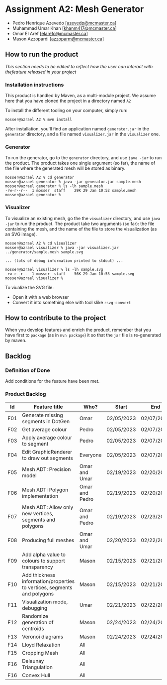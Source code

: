 # Assignment A2: Mesh Generator

  - Pedro Henrique Azevedo [azevedp@mcmaster.ca]
  - Muhammad Umar Khan [khanm417@mcmaster.ca]
  - Omar El Aref [elarefo@mcmaster.ca]
  - Mason Azzopardi [azzoparm@mcmaster.ca]

## How to run the product

_This section needs to be edited to reflect how the user can interact with thefeature released in your project_

### Installation instructions

This product is handled by Maven, as a multi-module project. We assume here that you have cloned the project in a directory named `A2`

To install the different tooling on your computer, simply run:

```
mosser@azrael A2 % mvn install
```

After installation, you'll find an application named `generator.jar` in the `generator` directory, and a file named `visualizer.jar` in the `visualizer` one. 

### Generator

To run the generator, go to the `generator` directory, and use `java -jar` to run the product. The product takes one single argument (so far), the name of the file where the generated mesh will be stored as binary.

```
mosser@azrael A2 % cd generator 
mosser@azrael generator % java -jar generator.jar sample.mesh
mosser@azrael generator % ls -lh sample.mesh
-rw-r--r--  1 mosser  staff    29K 29 Jan 10:52 sample.mesh
mosser@azrael generator % 
```

### Visualizer

To visualize an existing mesh, go the the `visualizer` directory, and use `java -jar` to run the product. The product take two arguments (so far): the file containing the mesh, and the name of the file to store the visualization (as an SVG image).

```
mosser@azrael A2 % cd visualizer 
mosser@azrael visualizer % java -jar visualizer.jar ../generator/sample.mesh sample.svg

... (lots of debug information printed to stdout) ...

mosser@azrael visualizer % ls -lh sample.svg
-rw-r--r--  1 mosser  staff    56K 29 Jan 10:53 sample.svg
mosser@azrael visualizer %
```
To viualize the SVG file:

  - Open it with a web browser
  - Convert it into something else with tool slike `rsvg-convert`

## How to contribute to the project

When you develop features and enrich the product, remember that you have first to `package` (as in `mvn package`) it so that the `jar` file is re-generated by maven.

## Backlog

### Definition of Done

Add conditions for the feature have been met.

### Product Backlog

| Id | Feature title | Who? | Start | End | Status |
|:--:|---------------|------|-------|-----|--------|
| F01 | Generate missing segments in DotGen |   Omar   | 02/05/2023 |  02/07/2023   |   D    |
| F02 | Get average colour | Pedro  | 02/05/2023 | 02/07/2023  | D |
| F03 | Apply average colour to segment | Pedro  | 02/05/2023 | 02/07/2023  | D  | 
| F04 | Edit GraphicRenderer to draw out segments | Everyone  | 02/05/2023 | 02/07/2023  | D  |
| F05 | Mesh ADT: Precision model | Omar and Umar | 02/19/2023 | 02/20/2023 | D |
| F06 | Mesh ADT: Polygon implementation | Omar and Pedro | 02/19/2023 | 02/20/2023 | D |
| F07 | Mesh ADT: Allow only new vertices, segments and polygons | Omar and Pedro | 02/19/2023 | 02/23/2023 | D |
| F08 | Producing full meshes | Omar and Umar | 02/20/2023 | 02/22/2023 | D |
| F09 | Add alpha value to colours to support transparency | Mason | 02/15/2023|02/21/2023 | D |
| F10 | Add thickness information/properties to vertices, segments and polygons | Mason | 02/15/2023|02/21/2023 | D |
| F11 | Visualization mode, debugging | Umar | 02/21/2023 | 02/22/2023 | D |
| F12 | Randomize generation of centroids | Mason | 02/24/2023 | 02/24/2023 | D |
| F13 | Veronoi diagrams | Mason | 02/24/2023 | 02/24/2023 | D |
| F14 | Lloyd Relaxation | All |  |  | p |
| F15 | Cropping Mesh | All |  |  | p |
| F16 | Delaunay Triangulation | All |  |  | p |
| F16 | Convex Hull | All |  |  | p |

